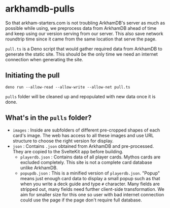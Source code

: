 # arkhamdb-pulls

So that arkham-starters.com is not troubling ArkhamDB's server as much as possible while using, we preprocess data from ArkhamDB ahead of time and keep using our version serving from our server. This also save network roundtrip time since it came from the same location that serve the page.

`pull.ts` is a Deno script that would gather required data from ArkhamDB to generate the static site. This should be the only time we need an internet connection when generating the site.

## Initiating the pull

```
deno run --allow-read --allow-write --allow-net pull.ts
```

`pulls` folder will be cleaned up and repopulated with new data once it is done.

## What's in the `pulls` folder?

- `images` : Inside are subfolders of different pre-cropped shapes of each card's image. The web has access to all these images and use URL structure to choose the right version for display.
- `json` : Contains `.json` obtained from ArkhamDB and pre-processed. They are copied to the SvelteKit app before building.
  - `playerdb.json` : Contains data of all player cards. Mythos cards are excluded completely. This site is not a complete card database unlike ArkhamDB.
  - `popupdb.json` : This is a minified version of `playerdb.json`. "Popup" means just enough card data to display a small popup such as that when you write a deck guide and type `#` character. Many fields are stripped out, many fields need further client-side transformation. We aim for smaller size for this one so user with bad internet connection could use the page if the page don't require full database.
